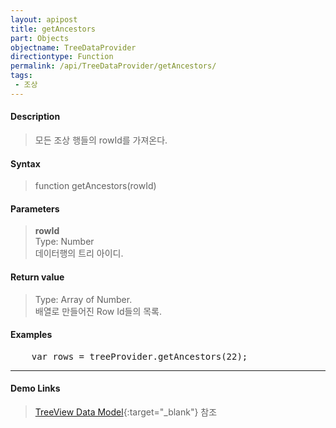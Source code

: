 ```yaml
---
layout: apipost
title: getAncestors
part: Objects
objectname: TreeDataProvider
directiontype: Function
permalink: /api/TreeDataProvider/getAncestors/
tags:
 - 조상
---
```



#### Description

> 모든 조상 행들의 rowId를 가져온다.  

#### Syntax

> function getAncestors(rowId)  

#### Parameters

> **rowId**  
> Type: Number  
> 데이터행의 트리 아이디.  

#### Return value

> Type: Array of Number.  
> 배열로 만들어진 Row Id들의 목록.  

#### Examples 

<pre class="prettyprint">
    var rows = treeProvider.getAncestors(22);
</pre>

---

#### Demo Links

> [TreeView Data Model](http://demo.realgrid.net/Demo/TreeDataModel){:target="_blank"} 참조   